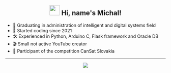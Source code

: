 <h2 align="center"><img src="https://cdn3.emoji.gg/emojis/2811-duckyflippers.gif" height="32px"> Hi, name's Michal!</h2>

- 📖 Graduating in administration of intelligent and digital systems field
- 👶 Started coding since 2021
- 🛠 Experienced in Python, Arduino C, Flask framework and Oracle DB
- 🎬 Small not active YouTube creator
- 🚀 Participant of the competition CanSat Slovakia 
-------

<p align="center">
    <img align="center" src="https://github-readme-stats.vercel.app/api?username=TNejk&show_icons=true&theme=transparent" />
</p>
